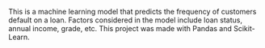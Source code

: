 This is a machine learning model that predicts the frequency of customers default on a loan. Factors considered in the model include loan status, annual income, grade, etc. This project was made with Pandas and Scikit-Learn.
